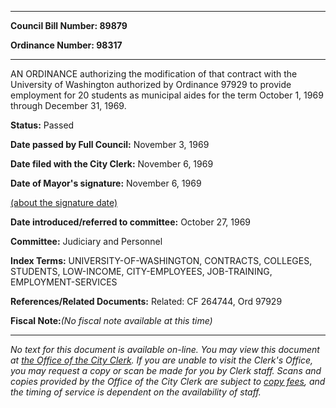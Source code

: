 

********

**Council Bill Number: 89879**
   
**Ordinance Number: 98317**
********

 AN ORDINANCE authorizing the modification of that contract with the University of Washington authorized by Ordinance 97929 to provide employment for 20 students as municipal aides for the term October 1, 1969 through December 31, 1969.

**Status:** Passed
   
**Date passed by Full Council:** November 3, 1969
   
**Date filed with the City Clerk:** November 6, 1969
   
**Date of Mayor's signature:** November 6, 1969
   
[(about the signature date)](/~public/approvaldate.htm)
   
   
   
**Date introduced/referred to committee:** October 27, 1969
   
**Committee:** Judiciary and Personnel
   
   
**Index Terms:** UNIVERSITY-OF-WASHINGTON, CONTRACTS, COLLEGES, STUDENTS, LOW-INCOME, CITY-EMPLOYEES, JOB-TRAINING, EMPLOYMENT-SERVICES

**References/Related Documents:** Related: CF 264744, Ord 97929

**Fiscal Note:**_(No fiscal note available at this time)_
********

_No text for this document is available on-line. You may view this document at [the Office of the City Clerk](http://www.seattle.gov/leg/clerk/contactUs.htm). If you are unable to visit the Clerk's Office, you may request a copy or scan be made for you by Clerk staff. Scans and copies provided by the Office of the City Clerk are subject to [copy fees](http://clerk.seattle.gov/~public/clerkfees.htm), and the timing of service is dependent on the availability of staff._

